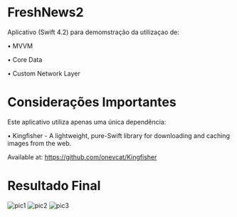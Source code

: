 # FreshNews2

Aplicativo (Swift 4.2) para demomstração da utilizaçao de:

  • MVVM
  
  • Core Data
  
  • Custom Network Layer
  

# Considerações Importantes
Este aplicativo utiliza apenas uma única dependência:

  • Kingfisher - A lightweight, pure-Swift library for downloading and caching images from the web.
  
  Available at: https://github.com/onevcat/Kingfisher

# Resultado Final

![pic1](https://user-images.githubusercontent.com/3922656/47576844-da9f0880-d91b-11e8-9283-bb4c2215d729.jpg)
![pic2](https://user-images.githubusercontent.com/3922656/47576849-de328f80-d91b-11e8-84d9-2704d9114539.jpg)
![pic3](https://user-images.githubusercontent.com/3922656/47576859-e2f74380-d91b-11e8-9453-b20d98a4cc91.jpg)

